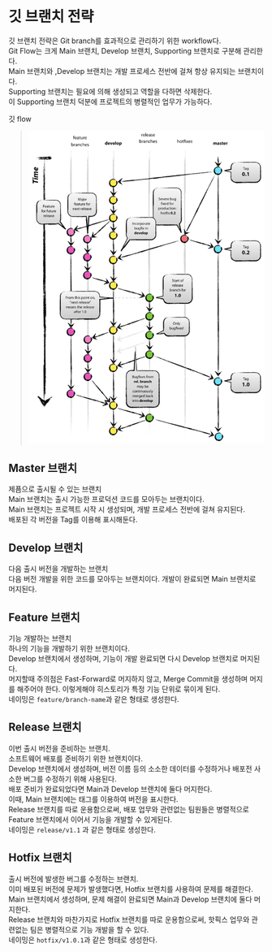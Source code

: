 # 깃 브랜치 전략  
깃 브랜치 전략은 Git branch를 효과적으로 관리하기 위한 workflow다.  
Git Flow는 크게 Main 브랜치, Develop 브랜치, Supporting 브랜치로 구분해 관리한다.   
Main 브랜치와 ,Develop 브랜치는 개발 프로세스 전반에 걸쳐 항상 유지되는 브랜치이다.   
Supporting 브랜치는 필요에 의해 생성되고 역할을 다하면 삭제한다.   
이 Supporting 브랜치 덕분에 프로젝트의 병렬적인 업무가 가능하다.   

깃 flow
> ![Git-Flow](/images/git-flow.png)

## Master 브랜치
제픔으로 출시될 수 있는 브랜치   
Main 브랜치는 출시 가능한 프로덕션 코드를 모아두는 브랜치이다.   
Main 브랜치는 프로젝트 시작 시 생성되며, 개발 프로세스 전반에 걸쳐 유지된다.   
배포된 각 버전을 Tag를 이용해 표시해둔다.   

## Develop 브랜치
다음 출시 버전을 개발하는 브랜치  
다음 버전 개발을 위한 코드를 모아두는 브랜치이다. 
개발이 완료되면 Main 브랜치로 머지된다.  

## Feature 브랜치  
기능 개발하는 브랜치  
하나의 기능을 개발하기 위한 브랜치이다.   
Develop 브랜치에서 생성하며, 기능이 개발 완료되면 다시 Develop 브랜치로 머지된다.   
머지할때 주의점은 Fast-Forward로 머지하지 않고, Merge Commit을 생성하며 머지를 해주어야 한다. 
이렇게해야 히스토리가 특정 기능 단위로 묶이게 된다.  
네이밍은 `feature/branch-name`과 같은 형태로 생성한다.  

## Release 브랜치  
이번 출시 버전을 준비하는 브랜치.  
소프트웨어 배포를 준비하기 위한 브랜치이다.   
Develop 브랜치에서 생성하며, 버전 이름 등의 소소한 데이터를 수정하거나 배포전 사소한 버그를 수정하기 위해 사용된다.  
배포 준비가 완료되었다면 Main과 Develop 브랜치에 둘다 머지한다.   
이때, Main 브랜치에는 태그를 이용하여 버전을 표시한다.  
Release 브랜치를 따로 운용함으로써, 배포 업무와 관련없는 팀원들은 병렬적으로 Feature 브랜치에서 이어서 기능을 개발할 수 있게된다.  
네이밍은 `release/v1.1` 과 같은 형태로 생성한다.  

## Hotfix 브랜치
출시 버전에 발생한 버그를 수정하는 브랜치.    
이미 배포된 버전에 문제가 발생했다면, Hotfix 브랜치를 사용하여 문제를 해결한다.   
Main 브랜치에서 생성하며, 문제 해결이 완료되면 Main과 Develop 브랜치에 둘다 머지한다.  
Release 브랜치와 마찬가지로 Hotfix 브랜치를 따로 운용함으로써, 핫픽스 업무와 관련없는 팀은 병렬적으로 기능 개발을 할 수 있다.   
네이밍은 `hotfix/v1.0.1`과 같은 형태로 생성한다.  
